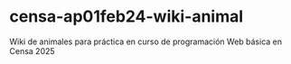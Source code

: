 # censa-ap01feb24-wiki-animal
Wiki de animales para práctica en curso de programación Web básica en Censa 2025
